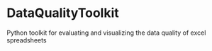 # DataQualityToolkit
Python toolkit for evaluating and visualizing the data quality of excel spreadsheets
